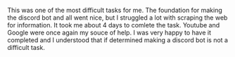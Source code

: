 This was one of the most difficult tasks for me. The foundation for making the discord bot and all went nice, but I struggled a lot with scraping the web for information. It took me about 4 days to comlete the task. Youtube and Google were once again my souce of help. I was very happy to have it completed and I understood that if determined making a discord bot is not a difficult task.
